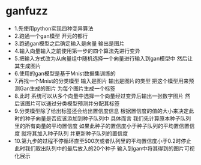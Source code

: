 # ganfuzz
 
- 1.先使用python实现四种变异算法
- 2.跑通一个gan模型 开元的都行
- 3.跑通gan模型之后确定输入是向量 输出是图片
- 4.输入向量输入之前使用第一步的四个算法先进行变异
- 5.把输入方式改为从向量组中随机选择一个向量进行输入到gan模型中 然后让其生成图片
- 6.使用的gan模型是基于Mnist数据集训练的
- 7.再找一个Mnist的分类模型 输入是图片 输出是图片的类型 把这个模型用来预测Gan生成的图片 为每个图片生成一个标签
- 8.此时 系统可以从多个向量中选择一个向量经过变异后输出一张数字图片 然后该图片可以通过分类模型预测并分配其标签
- 9.分类模型除了给出标签还会给出置信度信息 根据置信度的值的大小来决定此时的种子向量是否应该添加到种子队列中 具体而言 我们先计算原本种子队列里的所有向量的平均置信度 如果此种子的置信度小于种子队列的平均置信置信度 就将其加入种子队列 并更新种子队列的置信度
- 10.第九步的过程不停循环直至500次或者队列里的平均置信度小于0.2时停止 此时我们取出队列中的最后放入的20个种子 输入到gan中将其得到的图片可视化展示

